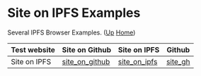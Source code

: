 # Site on IPFS Examples

Several IPFS Browser Examples. ([Up](..) [Home](..\..))


| Test website | Site on Github     | Site on IPFS       | Github
| -------------| ---------          | ------             | ---
| Site on IPFS | [site_on_github]   |[site_on_ipfs]      | [site_gh]


[site_on_github]: https://web3examples.com/ipfs//site_on_ipfs/mini
[site_on_ipfs]:   https://ipfs.io/ipfs/QmYwjdfP3AMHSxqT6RT3QWxy7Jw1j2mKxFfCweQAfMJ1wS/
[site_gh]:        https://github.com/web3examples/ipfs/tree/master/site_on_ipfs

